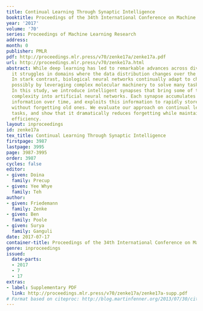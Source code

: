 ```yaml
---
title: Continual Learning Through Synaptic Intelligence
booktitle: Proceedings of the 34th International Conference on Machine Learning
year: '2017'
volume: '70'
series: Proceedings of Machine Learning Research
address: 
month: 0
publisher: PMLR
pdf: http://proceedings.mlr.press/v70/zenke17a/zenke17a.pdf
url: http://proceedings.mlr.press/v70/zenke17a.html
abstract: While deep learning has led to remarkable advances across diverse applications,
  it struggles in domains where the data distribution changes over the course of learning.
  In stark contrast, biological neural networks continually adapt to changing domains,
  possibly by leveraging complex molecular machinery to solve many tasks simultaneously.
  In this study, we introduce intelligent synapses that bring some of this biological
  complexity into artificial neural networks. Each synapse accumulates task relevant
  information over time, and exploits this information to rapidly store new memories
  without forgetting old ones. We evaluate our approach on continual learning of classification
  tasks, and show that it dramatically reduces forgetting while maintaining computational
  efficiency.
layout: inproceedings
id: zenke17a
tex_title: Continual Learning Through Synaptic Intelligence
firstpage: 3987
lastpage: 3995
page: 3987-3995
order: 3987
cycles: false
editor:
- given: Doina
  family: Precup
- given: Yee Whye
  family: Teh
author:
- given: Friedemann
  family: Zenke
- given: Ben
  family: Poole
- given: Surya
  family: Ganguli
date: 2017-07-17
container-title: Proceedings of the 34th International Conference on Machine Learning
genre: inproceedings
issued:
  date-parts:
  - 2017
  - 7
  - 17
extras:
- label: Supplementary PDF
  link: http://proceedings.mlr.press/v70/zenke17a/zenke17a-supp.pdf
# Format based on citeproc: http://blog.martinfenner.org/2013/07/30/citeproc-yaml-for-bibliographies/
---
```

